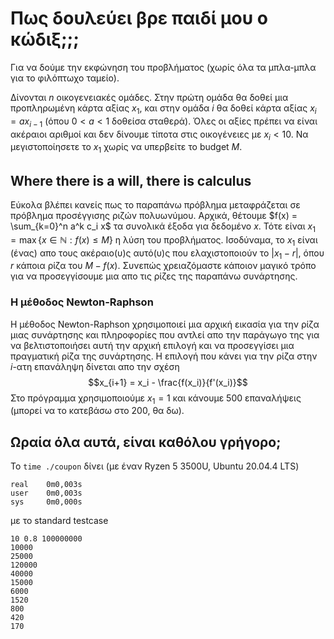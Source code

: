 # Πως δουλεύει βρε παιδί μου ο κώδιξ;;;

Για να δούμε την εκφώνηση του προβλήματος (χωρίς όλα τα μπλα-μπλα για το φιλόπτωχο ταμείο).

Δίνονται $n$ οικογενειακές ομάδες. Στην πρώτη ομάδα θα δοθεί μια προπληρωμένη κάρτα αξίας $x_1$, και στην ομάδα $i$ θα δοθεί κάρτα αξίας $x_{i} = ax_{i-1}$ (όπου $0<a<1$ δοθείσα σταθερά). Όλες οι αξίες πρέπει να είναι ακέραιοι αριθμοί και δεν δίνουμε τίποτα στις οικογένειες με $x_i < 10$. Να μεγιστοποίησετε το $x_1$ χωρίς να υπερβείτε το budget $M$.

## Where there is a will, there is calculus

Εύκολα βλέπει κανείς πως το παραπάνω πρόβλημα μεταφράζεται σε πρόβλημα προσέγγισης ριζών πολυωνύμου. Αρχικά, θέτουμε $f(x) = \sum_{k=0}^n a^k c_i x$ τα συνολικά έξοδα για δεδομένο $x$. Τότε είναι $x_1 = \max\{x \in \mathbb{N}: f(x) \leq M\}$ η λύση του προβλήματος. Ισοδύναμα, το $x_1$ είναι (ένας) απο τους ακέραιο(υ)ς αυτό(υ)ς που ελαχιστοποιούν το $|x_1 - r|$, όπου $r$ κάποια ρίζα του $M-f(x)$. Συνεπώς χρειαζόμαστε κάποιον μαγικό τρόπο για να προσεγγίσουμε μια απο τις ρίζες της παραπάνω συνάρτησης.

### Η μέθοδος Newton-Raphson

Η μέθοδος Newton-Raphson χρησιμοποιεί μια αρχική εικασία για την ρίζα μιας συνάρτησης και πληροφορίες που αντλεί απο την παράγωγο της για να βελτιστοποιήσει αυτή την αρχική επιλογή και να προσεγγίσει μια πραγματική ρίζα της συνάρτησης. Η επιλογή που κάνει για την ρίζα στην $i$-ατη επανάληψη δίνεται απο την σχέση $$x_{i+1} = x_i - \frac{f(x_i)}{f'(x_i)}$$ Στο πρόγραμμα χρησιμοποιούμε $x_1 = 1$ και κάνουμε 500 επαναλήψεις (μπορεί να το κατεβάσω στο 200, θα δω).

## Ωραία όλα αυτά, είναι καθόλου γρήγορο;

To `time ./coupon` δίνει (με έναν Ryzen 5 3500U, Ubuntu 20.04.4 LTS)

```
real    0m0,003s
user    0m0,003s
sys     0m0,000s
```

με το standard testcase

```
10 0.8 100000000
10000
25000
120000
40000
15000
6000
1520
800
420
170
```
